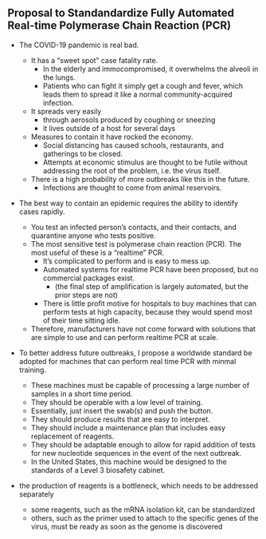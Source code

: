 ## Proposal to Standandardize Fully Automated Real-time Polymerase Chain Reaction (PCR)

* The COVID-19 pandemic is real bad.
  * It has a “sweet spot” case fatality rate.
    * In the elderly and immocompromised, it overwhelms the alveoli in the lungs.
    * Patients who can fight it simply get a cough and fever, which leads them to spread it like a normal community-acquired infection.
  * It spreads very easily
    * through aerosols produced by coughing or sneezing
    * it lives outside of a host for several days
  * Measures to contain it have rocked the economy.
    * Social distancing has caused schools, restaurants, and gatherings to be closed.
    * Attempts at economic stimulus are thought to be futile without addressing the root of the problem, i.e. the virus itself.
  * There is a high probability of more outbreaks like this in the future.
    * Infections are thought to come from animal reservoirs.

* The best way to contain an epidemic requires the ability to identify cases rapidly.
  * You test an infected person’s contacts, and their contacts, and quarantine anyone who tests positive.
  * The most sensitive test is polymerase chain reaction (PCR). The most useful of these is a “realtime” PCR.
    * It’s complicated to perform and is easy to mess up.
    * Automated systems for realtime PCR have been proposed, but no commercial packages exist. 
        * (the final step of amplification is largely automated, but the prior steps are not)
    * There is little profit motive for hospitals to buy machines that can perform tests at high capacity, because they would spend most of their time sitting idle.
  * Therefore, manufacturers have not come forward with solutions that are simple to use and can perform realtime PCR at scale.


* To better address future outbreaks, I propose a worldwide standard be adopted for machines that can perform real time PCR with minmal training. 
    * These machines must be capable of processing a large number of samples in a short time period.
    * They should be operable with a low level of training.
    * Essentially, just insert the swab(s) and push the button.
    * They should produce results that are easy to interpret.
    * They should include a maintenance plan that includes easy replacement of reagents.
    * They should be adaptable enough to allow for rapid addition of tests for new nucleotide sequences in the event of the next outbreak.
    * In the United States, this machine would be designed to the standards of a Level 3 biosafety cabinet.

* the production of reagents is a bottleneck, which needs to be addressed separately
    * some reagents, such as the mRNA isolation kit, can be standardized
    * others, such as the primer used to attach to the specific genes of the virus, must be ready as soon as the genome is discovered